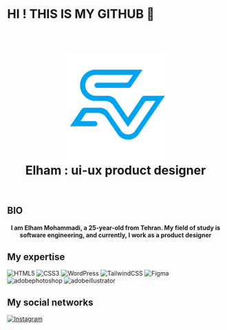 <h1> HI ! THIS IS MY GITHUB 👋</h1>

<h1 align="center">
  <br>
  <img src="https://github.com/alirezaazarakhsh/alireza/blob/main/sevinlogo2.webp" alt="sevinhost"width="250px">
  <br>
   Elham : ui-ux product designer
  <br>
  <br>
</h1>

## BIO

<h4 align="center">
I am Elham Mohammadi, a 25-year-old from Tehran. My field of study is software engineering, and currently, I work as a product designer</h4>

## My expertise

<p>

<img alt="HTML5" src="https://img.shields.io/badge/html5-%23E34F26.svg?style=for-the-badge&logo=html5&logoColor=white" />
<img alt="CSS3" src="https://img.shields.io/badge/css3-%231572B6.svg?style=for-the-badge&logo=css3&logoColor=white" />
<img alt="WordPress" src="https://img.shields.io/badge/WordPress-%23117AC9.svg?style=for-the-badge&logo=WordPress&logoColor=white" />
<img alt="TailwindCSS" src="https://img.shields.io/badge/tailwindcss-%204-aqua.svg?style=for-the-badge&logo=tailwind-css&logoColor=white" />
<img alt="Figma" src="https://img.shields.io/badge/Figma-gray.svg?style=for-the-badge&logo=Figma&logoColor=white" />
<img alt="adobephotoshop" src="https://img.shields.io/badge/adobephotoshop-PrussianBlue.svg?style=for-the-badge&logo=adobephotoshop&logoColor=white" />
<img alt="adobeillustrator" src="https://img.shields.io/badge/adobeillustrator-%23E34F26.svg?style=for-the-badge&logo=adobeillustrator&logoColor=white" />




</p>

## My social networks
<a href="https://instagram.com/eliii__76">
    <img alt="Instagram" src="https://img.shields.io/badge/Instagram-%23E4405F.svg?style=for-the-badge&logo=Instagram&logoColor=white" />
</a>
